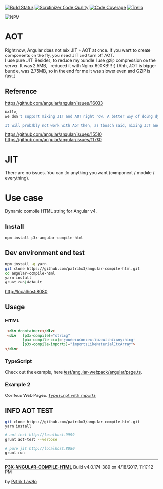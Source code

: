 [//]: #@corifeus-header


[![Build Status](https://travis-ci.org/patrikx3/angular-compile-html.svg?branch=master)](https://travis-ci.org/patrikx3/angular-compile-html)
[![Scrutinizer Code Quality](https://scrutinizer-ci.com/g/patrikx3/angular-compile-html/badges/quality-score.png?b=master)](https://scrutinizer-ci.com/g/patrikx3/angular-compile-html/?branch=master)
[![Code Coverage](https://scrutinizer-ci.com/g/patrikx3/angular-compile-html/badges/coverage.png?b=master)](https://scrutinizer-ci.com/g/patrikx3/angular-compile-html/?branch=master)  [![Trello](https://img.shields.io/badge/Trello-p3x-026aa7.svg)](https://trello.com/b/gqKHzZGy/p3x)

[![NPM](https://nodei.co/npm/p3x-angular-compile-html.png?downloads=true&downloadRank=true&stars=true)](https://nodei.co/npm/p3x-angular-compile-html/)


[//]: #@corifeus-header:end

# AOT
Right now, Angular does not mix JIT + AOT at once. If you want to create components on the fly, you need JIT and turn off AOT.   
I use pure JIT. Besides, to reduce my bundle I use gzip compression on the server. It was 2.5MB, I reduced it with Nginx 600KB!!! :) (Ahh, AOT is bigger bundle, was 2.75MB, so in the end for me it was slower even and GZIP is fast.) 

## Reference
https://github.com/angular/angular/issues/16033
   
```bash
Hello,
we don't support mixing JIT and AOT right now. A better way of doing dynamic content is using ComponentFactoryResolver and ViewContainerRef.

It will probably not work with AoT then, as tbosch said, mixing JIT and AOT is not supported (yet?).
```   
   
https://github.com/angular/angular/issues/15510  
https://github.com/angular/angular/issues/11780  

# JIT
There are no issues. You can do anything you want (component / module / everything).


# Use case
Dynamic compile HTML string for Angular v4. 

## Install
  
```bash
npm install p3x-angular-compile-html
```

## Dev environment end test
   
```bash
npm install -g yarn
git clone https://github.com/patrikx3/angular-compile-html.git
cd angular-compile-html
yarn install
grunt run|default
```

[http://localhost:8080](http://localhost:8080)

## Usage

### HTML
  
```html
 <div #container></div>
 <div   [p3x-compile]="string" 
        [p3x-compile-ctx]="youGetAContextToDoWithItAnything"
        [p3x-compile-imports]="importsLikeMaterialEtcArray">        
</div>
```

### TypeScript
Check out the example, here [test/angular-webpack/angular/page.ts](https://github.com/patrikx3/angular-compile-html/blob/master/test/angular-webpack/angular/page.ts).

### Example 2
Corifeus Web Pages: [Typescript with imports](https://github.com/patrikx3/corifeus-app-web-pages/blob/master/src/angular/modules/cory-page.ts)

## INFO AOT TEST

```bash
git clone https://github.com/patrikx3/angular-compile-html.git
yarn install

# aot test http://localhost:9999
grunt aot-test --verbose

# pure jit http://localhost:8080
grunt run
```

[//]: #@corifeus-footer


---
[**P3X-ANGULAR-COMPILE-HTML**](https://patrikx3.github.com/angular-compile-html) Build v4.0.174-389 on 4/18/2017, 11:17:12 PM

by [Patrik Laszlo](http://patrikx3.tk) 


[//]: #@corifeus-footer:end
